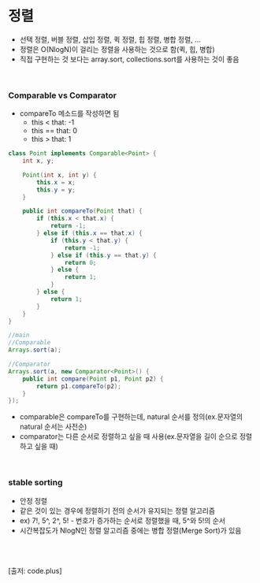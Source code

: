 # 정렬

- 선택 정렬, 버블 정렬, 삽입 정렬, 퀵 정렬, 힙 정렬, 병합 정렬, ...
- 정렬은 O(NlogN)이 걸리는 정렬을 사용하는 것으로 함(퀵, 힙, 병합)
- 직접 구현하는 것 보다는 array.sort, collections.sort를 사용하는 것이 좋음

</br>

### Comparable vs Comparator

- compareTo 메소드를 작성하면 됨
  - this < that: -1
  - this == that: 0
  - this > that: 1

```java
class Point implements Comparable<Point> {
    int x, y;

    Point(int x, int y) {
        this.x = x;
        this.y = y;
    }

    public int compareTo(Point that) {
        if (this.x < that.x) {
            return -1;
        } else if (this.x == that.x) {
            if (this.y < that.y) {
                return -1;
            } else if (this.y == that.y) {
                return 0;
            } else {
                return 1;
            }
        } else {
            return 1;
        }
    }
}

//main
//Comparable
Arrays.sort(a);

//Comparator
Arrays.sort(a, new Comparator<Point>() {
	public int compare(Point p1, Point p2) {
		return p1.compareTo(p2);
	}
});
```

- comparable은 compareTo를 구현하는데, natural 순서를 정의(ex.문자열의 natural 순서는 사전순)
- comparator는 다른 순서로 정렬하고 싶을 때 사용(ex.문자열을 길이 순으로 정렬하고 싶을 때)

</br>

### stable sorting

- 안정 정렬
- 같은 것이 있는 경우에 정렬하기 전의 순서가 유지되는 정렬 알고리즘
- ex) 7!, 5^, 2^, 5! - 번호가 증가하는 순서로 정렬했을 때, 5^와 5!의 순서
- 시간복잡도가 NlogN인 정렬 알고리즘 중에는 병합 정렬(Merge Sort)가 있음


</br></br>


[출저: code.plus]
